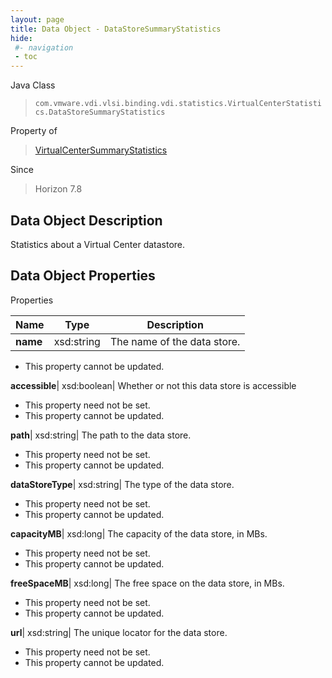 ```yaml
---
layout: page
title: Data Object - DataStoreSummaryStatistics
hide:
 #- navigation
 - toc
---
```






Java Class  
> `com.vmware.vdi.vlsi.binding.vdi.statistics.VirtualCenterStatistics.DataStoreSummaryStatistics`

Property of  
> [VirtualCenterSummaryStatistics](vdi.statistics.VirtualCenterStatistics.VirtualCenterSummaryStatistics.md#field_detail)

Since  
> Horizon 7.8


## Data Object Description 

Statistics about a Virtual Center datastore. 

## Data Object Properties

Properties

Name |  Type |  Description   
---|---|---  
**name**|  xsd:string|  The name of the data store.   


* This property cannot be updated.

  
**accessible**|  xsd:boolean|  Whether or not this data store is accessible   


* This property need not be set.
* This property cannot be updated.

  
**path**|  xsd:string|  The path to the data store.   


* This property need not be set.
* This property cannot be updated.

  
**dataStoreType**|  xsd:string|  The type of the data store.   


* This property need not be set.
* This property cannot be updated.

  
**capacityMB**|  xsd:long|  The capacity of the data store, in MBs.   


* This property need not be set.
* This property cannot be updated.

  
**freeSpaceMB**|  xsd:long|  The free space on the data store, in MBs.   


* This property need not be set.
* This property cannot be updated.

  
**url**|  xsd:string|  The unique locator for the data store.   


* This property need not be set.
* This property cannot be updated.

  
  
  
  
  
  
